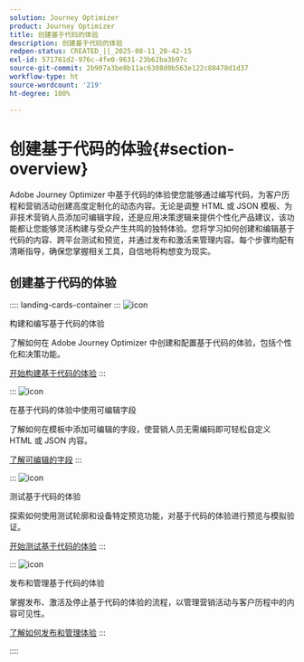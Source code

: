 ```yaml
---
solution: Journey Optimizer
product: Journey Optimizer
title: 创建基于代码的体验
description: 创建基于代码的体验
redpen-status: CREATED_||_2025-08-11_20-42-15
exl-id: 571761d2-976c-4fe0-9631-23b62ba3b97c
source-git-commit: 2b907a3be8b11ac6308d0b563e122c88478d1d37
workflow-type: ht
source-wordcount: '219'
ht-degree: 100%

---
```


# 创建基于代码的体验{#section-overview}

Adobe Journey Optimizer 中基于代码的体验使您能够通过编写代码，为客户历程和营销活动创建高度定制化的动态内容。无论是调整 HTML 或 JSON 模板、为非技术营销人员添加可编辑字段，还是应用决策逻辑来提供个性化产品建议，该功能都让您能够灵活构建与受众产生共鸣的独特体验。您将学习如何创建和编辑基于代码的内容、跨平台测试和预览，并通过发布和激活来管理内容。每个步骤均配有清晰指导，确保您掌握相关工具，自信地将构想变为现实。

## 创建基于代码的体验

:::: landing-cards-container
:::
![icon](https://cdn.experienceleague.adobe.com/icons/code-branch.svg?lang=zh-Hans)

构建和编写基于代码的体验

了解如何在 Adobe Journey Optimizer 中创建和配置基于代码的体验，包括个性化和决策功能。

[开始构建基于代码的体验](../using/code-based/create-code-based.md)
:::

:::
![icon](https://cdn.experienceleague.adobe.com/icons/list-check.svg?lang=zh-Hans)

在基于代码的体验中使用可编辑字段

了解如何在模板中添加可编辑的字段，使营销人员无需编码即可轻松自定义 HTML 或 JSON 内容。

[了解可编辑的字段](../using/code-based/code-based-form-fields.md)
:::

:::
![icon](https://cdn.experienceleague.adobe.com/icons/gear.svg?lang=zh-Hans)

测试基于代码的体验

探索如何使用测试轮廓和设备特定预览功能，对基于代码的体验进行预览与模拟验证。

[开始测试基于代码的体验](../using/code-based/test-code-based.md)
:::

:::
![icon](https://cdn.experienceleague.adobe.com/icons/circle-play.svg?lang=zh-Hans)

发布和管理基于代码的体验

掌握发布、激活及停止基于代码的体验的流程，以管理营销活动与客户历程中的内容可见性。

[了解如何发布和管理体验](../using/code-based/publish-code-based.md)
:::

::::
